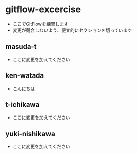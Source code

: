 # gitflow-excercise

- ここでGitFlowを練習します
- 変更が競合しないよう、便宜的にセクションを切っています

## masuda-t

- ここに変更を加えてください

## ken-watada

- こんにちは

## t-ichikawa

- ここに変更を加えてください

## yuki-nishikawa

- ここに変更を加えてください